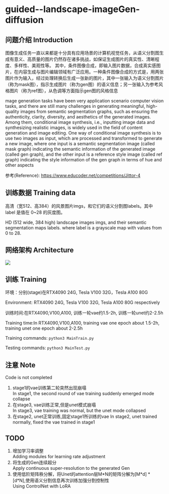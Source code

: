 # guided--landscape-imageGen-diffusion
## 问题介绍 Introduction
图像生成任务一直以来都是十分具有应用场景的计算机视觉任务，从语义分割图生成有意义、高质量的图片仍然存在诸多挑战，如保证生成图片的真实性、清晰程度、多样性、美观性等。
其中，条件图像合成，即输入图片数据，合成真实感图片，在内容生成与图片编辑领域有广泛应用。一种条件图像合成的方式是，用两张图片作为输入，经过处理转换后生成一张新的图片，其中一张输入为语义分割图片（称为mask图），指示生成图片（称为gen图）的语义信息；另一张输入为参考风格图片（称为ref图），从色调等方面指示gen图的风格信息

mage generation tasks have been very application scenario computer vision tasks, and there are still many challenges in generating meaningful, high-quality images from semantic segmentation graphs, such as ensuring the authenticity, clarity, diversity, and aesthetics of the generated images. Among them, conditional image synthesis, i.e., inputting image data and synthesizing realistic images, is widely used in the field of content generation and image editing. One way of conditional image synthesis is to use two images as input, which are processed and transformed to generate a new image, where one input is a semantic segmentation image (called mask graph) indicating the semantic information of the generated image (called gen graph), and the other input is a reference style image (called ref graph) indicating the style information of the gen graph in terms of hue and other aspects

参考(Reference): https://www.educoder.net/competitions/Jittor-4

## 训练数据 Training data
高清（宽512、高384）的风景图片imgs，和它们的语义分割图labels。其中 label 是值在 0~28 的灰度图。

HD (512 wide, 384 high) landscape images imgs, and their semantic segmentation maps labels. where label is a grayscale map with values from 0 to 28.

## 网络架构 Architecture
<img src="Architecture-diagram.svg">

## 训练 Training
环境：分别(stage)在RTX4090 24G, Tesla V100 32G，Tesla A100 80G

Environment: RTX4090 24G, Tesla V100 32G, Tesla A100 80G respectively

训练时间:在RTX4090,V100,A100, 训练一轮vae约1.5-2h, 训练一轮unet约2-2.5h

Training time:In RTX4090,V100,A100, training vae one epoch about 1.5-2h, training unet one epoch about 2-2.5h

Training commands: <code>python3 MainTrain.py</code>

Testing commands: <code>python3 MainTest.py</code>

## 注意 Note
Code is not completed

1. stage1的vae训练第二轮突然出现崩塌<br>
In stage1, the second round of vae training suddenly emerged mode collapse
2. 在stage3, vae训练正常,但是unet模式崩塌<br>
In stage3, vae training was normal, but the unet mode collapsed
3. 在stage2, unet正常训练,固定stage1所训练的vae
In stage2, unet trained normally, fixed the vae trained in stage1

## TODO
1. 增加学习率调整<br>
Adding modules for learning rate adjustment
2. 将生成的Gen连续超分<br>
Apply continuous super-resolution to the generated Gen
3. 使用低阶矩阵秩分解，将Unet的attention层M\*N的矩阵分解为[M\*d] * [d\*N],使用语义分割信息再次训练加强分割控制性<br>
Using ControlNet with LoRA
